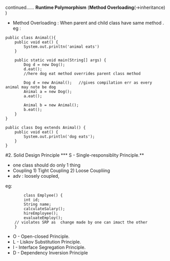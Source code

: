 continued......
**Runtime Polymorphism**  (**Method Overloading**(->inheritance) )
* Method Overloading : When parent and child class have same method .
eg :

```
public class Animal(){
	public void eat() {
		System.out.prinltn('animal eats')
	}

	public static void main(String[] args) {
		Dog d = new Dog();
		d.eat();	
		//here dog eat method overrides parent class method
		
		Dog d = new Animal();	//gives compilation err as every animal may note be dog
		Animal a = new Dog(); 
		a.eat();
		
		Animal b = new Animal();
		b.eat();
	}
}

public class Dog extends Animal() {
	public void eat() {
		System.out.println('dog eats');
	}
}
```
#2. Solid Design Principle
*** S - Single-responsiblity Principle.**
* one class should do only 1 thing
* Coupling
		1) Tight Coupling
		2) Loose Coupliing
* adv : loosely coupled, 

eg:
```
		class Emplyee() {
		int id;
		String name;
		calculateSalary();
		hireEmployee();
		evaluateEmploy();
	// violates SRP as  change made by one can imact the other
	}
```
* O - Open-closed Principle.
* L - Liskov Substitution Principle.
* I - Interface Segregation Principle.
* D - Dependency Inversion Principle

